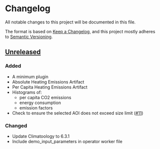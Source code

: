 # Changelog

All notable changes to this project will be documented in this file.

The format is based on [Keep a Changelog](https://keepachangelog.com/en/1.0.0/),
and this project mostly adheres to [Semantic Versioning](https://semver.org/spec/v2.0.0.html).

## [Unreleased](https://gitlab.gistools.geog.uni-heidelberg.de/climate-action/plugins/plugin-blueprint/-/compare/2e01d3e8...main)

### Added

- A minimum plugin
- Absolute Heating Emissions Artifact
- Per Capita Heating Emissions Artifact
- Histograms of:
  - per capita CO2 emissions
  - energy consumption
  - emission factors
- Check to ensure the selected AOI does not exceed size limit ([#11](https://gitlab.heigit.org/climate-action/plugins/heating-emissions/-/issues/11))

### Changed

- Update Climatoology to 6.3.1
- Include demo_input_parameters in operator worker file
